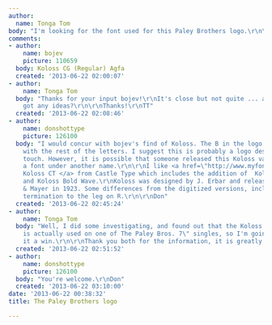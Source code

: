 ```yaml
---
author:
  name: Tonga Tom
body: "I'm looking for the font used for this Paley Brothers logo.\r\n\r\nMuch thanks!\r\nTT"
comments:
- author:
    name: bojev
    picture: 110659
  body: Koloss CG (Regular) Agfa
  created: '2013-06-22 02:00:07'
- author:
    name: Tonga Tom
  body: "Thanks for your input bojev!\r\nIt's close but not quite ... anyone else
    got any ideas?\r\n\r\nThanks!\r\nTT"
  created: '2013-06-22 02:08:46'
- author:
    name: donshottype
    picture: 126100
  body: "I would concur with bojev's find of Koloss. The B in the logo is in discord
    with the rest of the letters. I suggest this is probably a logo designer's custom
    touch. However, it is possible that someone released this Koloss variation as
    a font under another name.\r\n\r\nI like <a href=\"http://www.myfonts.com/fonts/castletype/koloss-ct/\">
    Koloss CT </a> from Castle Type which includes the addition of  Koloss Bold Condensed
    and Koloss Bold Wave.\r\nKoloss was designed by J. Erbar and released by Ludwig
    & Mayer in 1923. Some differences from the digitized versions, including an angled
    termination to the leg on R.\r\n\r\nDon"
  created: '2013-06-22 02:45:24'
- author:
    name: Tonga Tom
  body: "Well, I did some investigating, and found out that the Koloss CG (Regular)
    is actually used on one of The Paley Bros. 7\" singles, so I'm going to consider
    it a win.\r\n\r\nThank you both for the information, it is greatly appreciated!\r\nTT"
  created: '2013-06-22 02:51:52'
- author:
    name: donshottype
    picture: 126100
  body: "You're welcome.\r\nDon"
  created: '2013-06-22 03:10:00'
date: '2013-06-22 00:38:32'
title: The Paley Brothers logo

---
```

